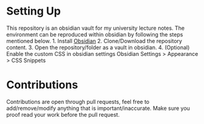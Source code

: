 # Setting Up
This repository is an obsidian vault for my university lecture notes. The environment can be reproduced within obsidian by following the steps mentioned below.
	1. Install [Obsidian](https://obsidian.md/)
	2. Clone/Download the repository content.
	3. Open the repository/folder as a vault in obsidian.
	4. (Optional) Enable the custom CSS in obsidian settings
		Obsidian Settings > Appearance > CSS Snippets

# Contributions
Contributions are open through pull requests, feel free to add/remove/modify anything that is important/inaccurate. Make sure you proof read your work before the pull request.
